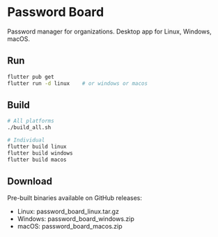 # Password Board

Password manager for organizations. Desktop app for Linux, Windows, macOS.

## Run

```bash
flutter pub get
flutter run -d linux    # or windows or macos
```

## Build

```bash
# All platforms
./build_all.sh

# Individual
flutter build linux
flutter build windows
flutter build macos
```

## Download

Pre-built binaries available on GitHub releases:
- Linux: password_board_linux.tar.gz
- Windows: password_board_windows.zip
- macOS: password_board_macos.zip

